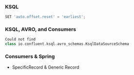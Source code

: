 ### KSQL

```groovy
SET 'auto.offset.reset' = 'earliest';
```

### KSQL, AVRO, and Consumers

```groovy
Could not find
class io.confluent.ksql.avro_schemas.KsqlDataSourceSchema
```

### Consumers & Spring

* SpecificRecord & Generic Record

